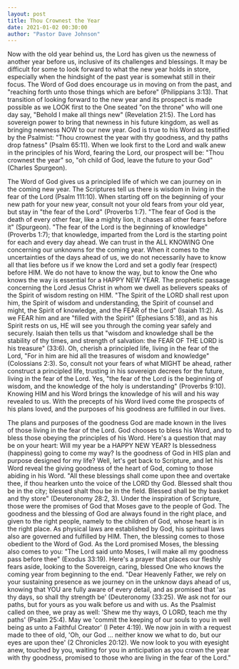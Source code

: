 ```yaml
---
layout: post
title: Thou Crownest the Year
date: 2021-01-02 00:30:00
author: "Pastor Dave Johnson"
---
```


Now with the old year behind us, the Lord has given us the newness of another year before us, inclusive of its challenges and blessings. It may be difficult for some to look forward to what the new year holds in store, especially when the hindsight of the past year is somewhat still in their focus. The Word of God does encourage us in moving on from the past, and "reaching forth unto those things which are before" (Philippians 3:13). That transition of looking forward to the new year and its prospect is made possible as we LOOK first to the One seated "on the throne" who will one day say, "Behold I make all things new" (Revelation 21:5). The Lord has sovereign power to bring that newness in his future kingdom, as well as bringing newness NOW to our new year. God is true to his Word as testified by the Psalmist: "Thou crownest the year with thy goodness, and thy paths drop fatness" (Psalm 65:11). When we look first to the Lord and walk anew in the principles of his Word, fearing the Lord, our prospect will be: "Thou crownest the year" so, "oh child of God, leave the future to your God" (Charles Spurgeon).

The Word of God gives us a principled life of which we can journey on in the coming new year. The Scriptures tell us there is wisdom in living in the fear of the Lord (Psalm 111:10). When starting off on the beginning of your new path for your new year, consult not your old fears from your old year, but stay in "the fear of the Lord" (Proverbs 1:7). "The fear of God is the death of every other fear, like a mighty lion, it chases all other fears before it" (Spurgeon). "The fear of the Lord is the beginning of knowledge" (Proverbs 1:7); that knowledge, imparted from the Lord is the starting point for each and every day ahead. We can trust in the ALL KNOWING One concerning our unknowns for the coming year. When it comes to the uncertainties of the days ahead of us, we do not necessarily have to know all that lies before us if we know the Lord and set a godly fear (respect) before HIM. We do not have to know the way, but to know the One who knows the way is essential for a HAPPY NEW YEAR. The prophetic passage concerning the Lord Jesus Christ in whom we dwell as believers speaks of the Spirit of wisdom resting on HIM. "The Spirit of the LORD shall rest upon him, the Spirit of wisdom and understanding, the Spirit of counsel and might, the Spirit of knowledge, and the FEAR of the Lord" (Isaiah 11:2). As we FEAR him and are "filled with the Spirit" (Ephesians 5:18), and as his Spirit rests on us, HE will see you through the coming year safely and securely. Isaiah then tells us that "wisdom and knowledge shall be the stability of thy times, and strength of salvation: the FEAR OF THE LORD is his treasure" (33:6). Oh, cherish a principled life, living in the fear of the Lord, "For in him are hid all the treasures of wisdom and knowledge" (Colossians 2:3). So, consult not your fears of what MIGHT be ahead, rather construct a principled life, trusting in his sovereign decrees for the future, living in the fear of the Lord. Yes, "the fear of the Lord is the beginning of wisdom, and the knowledge of the holy is understanding" (Proverbs 9:10). Knowing HIM and his Word brings the knowledge of his will and his way revealed to us. With the precepts of his Word lived come the prospects of his plans loved, and the purposes of his goodness are fulfilled in our lives.

The plans and purposes of the goodness God are made known in the lives of those living in the fear of the Lord. God chooses to bless his Word, and to bless those obeying the principles of his Word. Here's a question that may be on your heart: Will my year be a HAPPY NEW YEAR? Is blessedness (happiness) going to come my way? Is the goodness of God in HIS plan and purpose designed for my life? Well, let's get back to Scripture, and let his Word reveal the giving goodness of the heart of God, coming to those abiding in his Word. "All these blessings shall come upon thee and overtake thee, if thou hearken unto the voice of the LORD thy God. Blessed shalt thou be in the city; blessed shalt thou be in the field. Blessed shall be thy basket and thy store" (Deuteronomy 28:2, 3). Under the inspiration of Scripture, those were the promises of God that Moses gave to the people of God. The goodness and the blessing of God are always found in the right place, and given to the right people, namely to the children of God, whose heart is in the right place. As physical laws are established by God, his spiritual laws also are governed and fulfilled by HIM. Then, the blessing comes to those obedient to the Word of God. As the Lord promised Moses, the blessing also comes to you: "The Lord said unto Moses, I will make all my goodness pass before thee" (Exodus 33:19). Here's a prayer that places our fleshly fears aside, looking to the Sovereign, caring, blessed One who knows the coming year from beginning to the end. "Dear Heavenly Father, we rely on your sustaining presence as we journey on in the unknow days ahead of us, knowing that YOU are fully aware of every detail, and as promised that 'as thy days, so shall thy strength be' (Deuteronomy (33:25). We ask not for our paths, but for yours as you walk before us and with us. As the Psalmist called on thee, we pray as well: 'Shew me thy ways, O LORD, teach me thy paths' (Psalm 25:4). May we 'commit the keeping of our souls to you in well being as unto a Faithful Creator' (I Peter 4:19). We now join in with a request made to thee of old, 'Oh, our God ... neither know we what to do, but our eyes are upon thee' (2 Chronicles 20:12). We now look to you with eyesight anew, touched by you, waiting for you in anticipation as you crown the year with thy goodness, promised to those who are living in the fear of the Lord."
